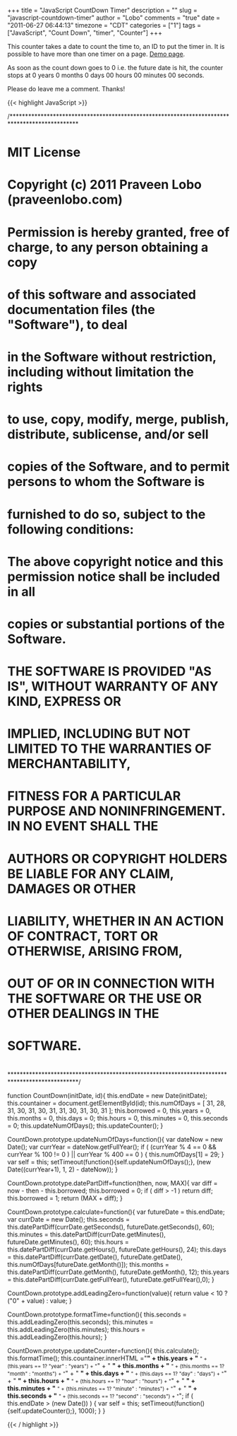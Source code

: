 +++
title = "JavaScript CountDown Timer"
description = ""
slug = "javascript-countdown-timer"
author = "Lobo"
comments = "true"
date = "2011-06-27 06:44:13"
timezone = "CDT"
categories = ["1"]
tags = ["JavaScript", "Count Down", "timer", "Counter"]
+++

This counter takes a date to count the time to, an ID to put the timer in. It is possible to have more than one timer on a page. [Demo page](/media/06-counters-demo/countdown-demo.html).

As soon as the count down goes to 0 i.e. the future date is hit, the counter stops at 0 years 0 months 0 days 00 hours 00 minutes 00 seconds.

Please do leave me a comment. Thanks!

{{< highlight JavaScript >}}

/**********************************************************************************************
# MIT License
#
# Copyright (c) 2011 Praveen Lobo (praveenlobo.com)
#
# Permission is hereby granted, free of charge, to any person obtaining a copy
# of this software and associated documentation files (the "Software"), to deal
# in the Software without restriction, including without limitation the rights
# to use, copy, modify, merge, publish, distribute, sublicense, and/or sell
# copies of the Software, and to permit persons to whom the Software is
# furnished to do so, subject to the following conditions:
#
# The above copyright notice and this permission notice shall be included in all
# copies or substantial portions of the Software.
#
# THE SOFTWARE IS PROVIDED "AS IS", WITHOUT WARRANTY OF ANY KIND, EXPRESS OR
# IMPLIED, INCLUDING BUT NOT LIMITED TO THE WARRANTIES OF MERCHANTABILITY,
# FITNESS FOR A PARTICULAR PURPOSE AND NONINFRINGEMENT. IN NO EVENT SHALL THE
# AUTHORS OR COPYRIGHT HOLDERS BE LIABLE FOR ANY CLAIM, DAMAGES OR OTHER
# LIABILITY, WHETHER IN AN ACTION OF CONTRACT, TORT OR OTHERWISE, ARISING FROM,
# OUT OF OR IN CONNECTION WITH THE SOFTWARE OR THE USE OR OTHER DEALINGS IN THE
# SOFTWARE.
#
**********************************************************************************************/

function CountDown(initDate, id){
    this.endDate = new Date(initDate);
    this.countainer = document.getElementById(id);
    this.numOfDays = [ 31, 28, 31, 30, 31, 30, 31, 31, 30, 31, 30, 31 ];
    this.borrowed = 0, this.years = 0, this.months = 0, this.days = 0;
    this.hours = 0, this.minutes = 0, this.seconds = 0;
    this.updateNumOfDays();
    this.updateCounter();
}

CountDown.prototype.updateNumOfDays=function(){
    var dateNow = new Date();
    var currYear = dateNow.getFullYear();
    if ( (currYear % 4 == 0 && currYear % 100 != 0 ) || currYear % 400 == 0 ) {
        this.numOfDays[1] = 29;
    }
    var self = this;
    setTimeout(function(){self.updateNumOfDays();}, (new Date((currYear+1), 1, 2) - dateNow));
}

CountDown.prototype.datePartDiff=function(then, now, MAX){
    var diff = now - then - this.borrowed;
    this.borrowed = 0;
    if ( diff > -1 ) return diff;
    this.borrowed = 1;
    return (MAX + diff);
}

CountDown.prototype.calculate=function(){
    var futureDate = this.endDate;
    var currDate = new Date();
    this.seconds = this.datePartDiff(currDate.getSeconds(), futureDate.getSeconds(), 60);
    this.minutes = this.datePartDiff(currDate.getMinutes(), futureDate.getMinutes(), 60);
    this.hours = this.datePartDiff(currDate.getHours(), futureDate.getHours(), 24);
    this.days = this.datePartDiff(currDate.getDate(), futureDate.getDate(), this.numOfDays[futureDate.getMonth()]);
    this.months = this.datePartDiff(currDate.getMonth(), futureDate.getMonth(), 12);
    this.years = this.datePartDiff(currDate.getFullYear(), futureDate.getFullYear(),0);
}

CountDown.prototype.addLeadingZero=function(value){
    return value < 10 ? ("0" + value) : value;
}

CountDown.prototype.formatTime=function(){
    this.seconds = this.addLeadingZero(this.seconds);
    this.minutes = this.addLeadingZero(this.minutes);
    this.hours = this.addLeadingZero(this.hours);
}

CountDown.prototype.updateCounter=function(){
    this.calculate();
    this.formatTime();
    this.countainer.innerHTML ="<strong>" + this.years + "</strong> <small>" + (this.years == 1? "year" : "years") + "</small>" +
       " <strong>" + this.months + "</strong> <small>" + (this.months == 1? "month" : "months") + "</small>" +
       " <strong>" + this.days + "</strong> <small>" + (this.days == 1? "day" : "days") + "</small>" +
       " <strong>" + this.hours + "</strong> <small>" + (this.hours == 1? "hour" : "hours") + "</small>" +
       " <strong>" + this.minutes + "</strong> <small>" + (this.minutes == 1? "minute" : "minutes") + "</small>" +
       " <strong>" + this.seconds + "</strong> <small>" + (this.seconds == 1? "second" : "seconds") + "</small>";
    if ( this.endDate > (new Date()) ) {
        var self = this;
        setTimeout(function(){self.updateCounter();}, 1000);
    }
}

{{< / highlight >}}
